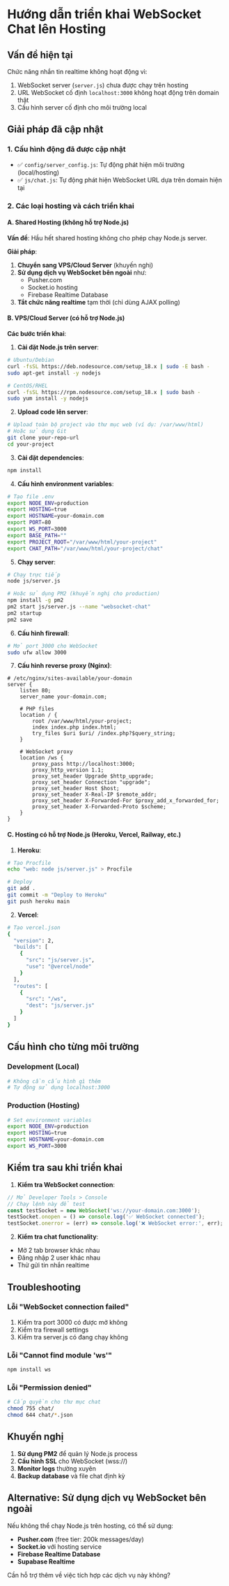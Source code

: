# Hướng dẫn triển khai WebSocket Chat lên Hosting

## Vấn đề hiện tại
Chức năng nhắn tin realtime không hoạt động vì:
1. WebSocket server (`server.js`) chưa được chạy trên hosting
2. URL WebSocket cố định `localhost:3000` không hoạt động trên domain thật
3. Cấu hình server cố định cho môi trường local

## Giải pháp đã cập nhật

### 1. Cấu hình động đã được cập nhật
- ✅ `config/server_config.js`: Tự động phát hiện môi trường (local/hosting)
- ✅ `js/chat.js`: Tự động phát hiện WebSocket URL dựa trên domain hiện tại

### 2. Các loại hosting và cách triển khai

#### A. Shared Hosting (không hỗ trợ Node.js)
**Vấn đề**: Hầu hết shared hosting không cho phép chạy Node.js server.

**Giải pháp**:
1. **Chuyển sang VPS/Cloud Server** (khuyến nghị)
2. **Sử dụng dịch vụ WebSocket bên ngoài** như:
   - Pusher.com
   - Socket.io hosting
   - Firebase Realtime Database
3. **Tắt chức năng realtime** tạm thời (chỉ dùng AJAX polling)

#### B. VPS/Cloud Server (có hỗ trợ Node.js)
**Các bước triển khai**:

1. **Cài đặt Node.js trên server**:
```bash
# Ubuntu/Debian
curl -fsSL https://deb.nodesource.com/setup_18.x | sudo -E bash -
sudo apt-get install -y nodejs

# CentOS/RHEL
curl -fsSL https://rpm.nodesource.com/setup_18.x | sudo bash -
sudo yum install -y nodejs
```

2. **Upload code lên server**:
```bash
# Upload toàn bộ project vào thư mục web (ví dụ: /var/www/html)
# Hoặc sử dụng Git
git clone your-repo-url
cd your-project
```

3. **Cài đặt dependencies**:
```bash
npm install
```

4. **Cấu hình environment variables**:
```bash
# Tạo file .env
export NODE_ENV=production
export HOSTING=true
export HOSTNAME=your-domain.com
export PORT=80
export WS_PORT=3000
export BASE_PATH=""
export PROJECT_ROOT="/var/www/html/your-project"
export CHAT_PATH="/var/www/html/your-project/chat"
```

5. **Chạy server**:
```bash
# Chạy trực tiếp
node js/server.js

# Hoặc sử dụng PM2 (khuyến nghị cho production)
npm install -g pm2
pm2 start js/server.js --name "websocket-chat"
pm2 startup
pm2 save
```

6. **Cấu hình firewall**:
```bash
# Mở port 3000 cho WebSocket
sudo ufw allow 3000
```

7. **Cấu hình reverse proxy (Nginx)**:
```nginx
# /etc/nginx/sites-available/your-domain
server {
    listen 80;
    server_name your-domain.com;
    
    # PHP files
    location / {
        root /var/www/html/your-project;
        index index.php index.html;
        try_files $uri $uri/ /index.php?$query_string;
    }
    
    # WebSocket proxy
    location /ws {
        proxy_pass http://localhost:3000;
        proxy_http_version 1.1;
        proxy_set_header Upgrade $http_upgrade;
        proxy_set_header Connection "upgrade";
        proxy_set_header Host $host;
        proxy_set_header X-Real-IP $remote_addr;
        proxy_set_header X-Forwarded-For $proxy_add_x_forwarded_for;
        proxy_set_header X-Forwarded-Proto $scheme;
    }
}
```

#### C. Hosting có hỗ trợ Node.js (Heroku, Vercel, Railway, etc.)

1. **Heroku**:
```bash
# Tạo Procfile
echo "web: node js/server.js" > Procfile

# Deploy
git add .
git commit -m "Deploy to Heroku"
git push heroku main
```

2. **Vercel**:
```bash
# Tạo vercel.json
{
  "version": 2,
  "builds": [
    {
      "src": "js/server.js",
      "use": "@vercel/node"
    }
  ],
  "routes": [
    {
      "src": "/ws",
      "dest": "js/server.js"
    }
  ]
}
```

## Cấu hình cho từng môi trường

### Development (Local)
```bash
# Không cần cấu hình gì thêm
# Tự động sử dụng localhost:3000
```

### Production (Hosting)
```bash
# Set environment variables
export NODE_ENV=production
export HOSTING=true
export HOSTNAME=your-domain.com
export WS_PORT=3000
```

## Kiểm tra sau khi triển khai

1. **Kiểm tra WebSocket connection**:
```javascript
// Mở Developer Tools > Console
// Chạy lệnh này để test
const testSocket = new WebSocket('ws://your-domain.com:3000');
testSocket.onopen = () => console.log('✅ WebSocket connected');
testSocket.onerror = (err) => console.log('❌ WebSocket error:', err);
```

2. **Kiểm tra chat functionality**:
- Mở 2 tab browser khác nhau
- Đăng nhập 2 user khác nhau
- Thử gửi tin nhắn realtime

## Troubleshooting

### Lỗi "WebSocket connection failed"
1. Kiểm tra port 3000 có được mở không
2. Kiểm tra firewall settings
3. Kiểm tra server.js có đang chạy không

### Lỗi "Cannot find module 'ws'"
```bash
npm install ws
```

### Lỗi "Permission denied"
```bash
# Cấp quyền cho thư mục chat
chmod 755 chat/
chmod 644 chat/*.json
```

## Khuyến nghị

1. **Sử dụng PM2** để quản lý Node.js process
2. **Cấu hình SSL** cho WebSocket (wss://)
3. **Monitor logs** thường xuyên
4. **Backup database** và file chat định kỳ

## Alternative: Sử dụng dịch vụ WebSocket bên ngoài

Nếu không thể chạy Node.js trên hosting, có thể sử dụng:
- **Pusher.com** (free tier: 200k messages/day)
- **Socket.io** với hosting service
- **Firebase Realtime Database**
- **Supabase Realtime**

Cần hỗ trợ thêm về việc tích hợp các dịch vụ này không?


